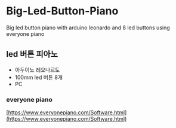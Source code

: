 # Big-Led-Button-Piano
Big led button piano with arduino leonardo and 8 led buttons using everyone piano

## led 버튼 피아노
- 아두이노 레오나르도
- 100mm led 버튼 8개
- PC

### everyone piano
[https://www.everyonepiano.com/Software.html](https://www.everyonepiano.com/Software.html)

